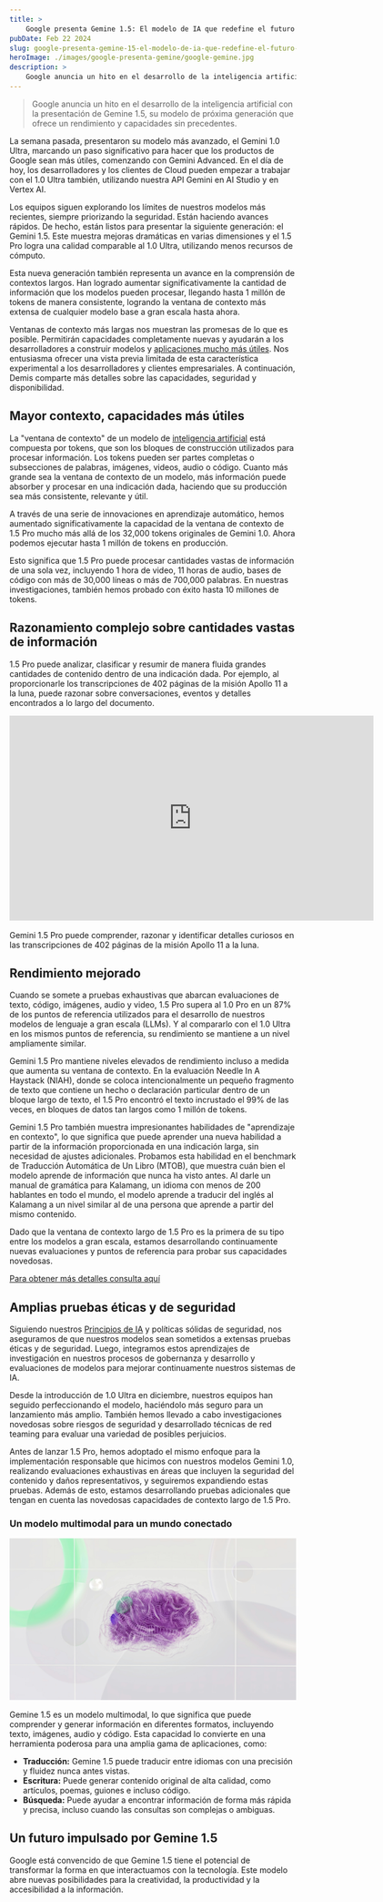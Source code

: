 ```yaml
---
title: > 
    Google presenta Gemine 1.5: El modelo de IA que redefine el futuro de la tecnología
pubDate: Feb 22 2024
slug: google-presenta-gemine-15-el-modelo-de-ia-que-redefine-el-futuro-de-la-tecnologia
heroImage: ./images/google-presenta-gemine/google-gemine.jpg
description: > 
    Google anuncia un hito en el desarrollo de la inteligencia artificial con la presentación de Gemine 1.5, su modelo de próxima generación que ofrece un rendimiento y capacidades sin precedentes.
---
```


>Google anuncia un hito en el desarrollo de la inteligencia artificial con la presentación de Gemine 1.5, su modelo de próxima generación que ofrece un rendimiento y capacidades sin precedentes.

La semana pasada, presentaron su modelo más avanzado, el Gemini 1.0 Ultra, marcando un paso significativo para hacer que los productos de Google sean más útiles, comenzando con Gemini Advanced. En el día de hoy, los desarrolladores y los clientes de Cloud pueden empezar a trabajar con el 1.0 Ultra también, utilizando nuestra API Gemini en AI Studio y en Vertex AI.

Los equipos siguen explorando los límites de nuestros modelos más recientes, siempre priorizando la seguridad. Están haciendo avances rápidos. De hecho, están listos para presentar la siguiente generación: el Gemini 1.5. Este muestra mejoras dramáticas en varias dimensiones y el 1.5 Pro logra una calidad comparable al 1.0 Ultra, utilizando menos recursos de cómputo.

Esta nueva generación también representa un avance en la comprensión de contextos largos. Han logrado aumentar significativamente la cantidad de información que los modelos pueden procesar, llegando hasta 1 millón de tokens de manera consistente, logrando la ventana de contexto más extensa de cualquier modelo base a gran escala hasta ahora.

Ventanas de contexto más largas nos muestran las promesas de lo que es posible. Permitirán capacidades completamente nuevas y ayudarán a los desarrolladores a construir modelos y [aplicaciones mucho más útiles](https://promptphi.com/tools/). Nos entusiasma ofrecer una vista previa limitada de esta característica experimental a los desarrolladores y clientes empresariales. A continuación, Demis comparte más detalles sobre las capacidades, seguridad y disponibilidad.

## Mayor contexto, capacidades más útiles

La "ventana de contexto" de un modelo de [inteligencia artificial](https://promptphi.com/blog/explorando-la-inteligencia-artificial-ia-definicion-y-conceptos-fundamentales/) está compuesta por tokens, que son los bloques de construcción utilizados para procesar información. Los tokens pueden ser partes completas o subsecciones de palabras, imágenes, videos, audio o código. Cuanto más grande sea la ventana de contexto de un modelo, más información puede absorber y procesar en una indicación dada, haciendo que su producción sea más consistente, relevante y útil.

A través de una serie de innovaciones en aprendizaje automático, hemos aumentado significativamente la capacidad de la ventana de contexto de 1.5 Pro mucho más allá de los 32,000 tokens originales de Gemini 1.0. Ahora podemos ejecutar hasta 1 millón de tokens en producción.

Esto significa que 1.5 Pro puede procesar cantidades vastas de información de una sola vez, incluyendo 1 hora de video, 11 horas de audio, bases de código con más de 30,000 líneas o más de 700,000 palabras. En nuestras investigaciones, también hemos probado con éxito hasta 10 millones de tokens.


## Razonamiento complejo sobre cantidades vastas de información

1.5 Pro puede analizar, clasificar y resumir de manera fluida grandes cantidades de contenido dentro de una indicación dada. Por ejemplo, al proporcionarle los transcripciones de 402 páginas de la misión Apollo 11 a la luna, puede razonar sobre conversaciones, eventos y detalles encontrados a lo largo del documento.

<iframe width="640" height="360" src="https://www.youtube.com/embed/LHKL_210CcU" title="Reasoning across a 402-page transcript | Gemini 1.5 Pro Demo" frameborder="0" allow="accelerometer; autoplay; clipboard-write; encrypted-media; gyroscope; picture-in-picture; web-share" allowfullscreen></iframe>

Gemini 1.5 Pro puede comprender, razonar y identificar detalles curiosos en las transcripciones de 402 páginas de la misión Apollo 11 a la luna.

## Rendimiento mejorado

Cuando se somete a pruebas exhaustivas que abarcan evaluaciones de texto, código, imágenes, audio y video, 1.5 Pro supera al 1.0 Pro en un 87% de los puntos de referencia utilizados para el desarrollo de nuestros modelos de lenguaje a gran escala (LLMs). Y al compararlo con el 1.0 Ultra en los mismos puntos de referencia, su rendimiento se mantiene a un nivel ampliamente similar.

Gemini 1.5 Pro mantiene niveles elevados de rendimiento incluso a medida que aumenta su ventana de contexto. En la evaluación Needle In A Haystack (NIAH), donde se coloca intencionalmente un pequeño fragmento de texto que contiene un hecho o declaración particular dentro de un bloque largo de texto, el 1.5 Pro encontró el texto incrustado el 99% de las veces, en bloques de datos tan largos como 1 millón de tokens.

Gemini 1.5 Pro también muestra impresionantes habilidades de "aprendizaje en contexto", lo que significa que puede aprender una nueva habilidad a partir de la información proporcionada en una indicación larga, sin necesidad de ajustes adicionales. Probamos esta habilidad en el benchmark de Traducción Automática de Un Libro (MTOB), que muestra cuán bien el modelo aprende de información que nunca ha visto antes. Al darle un manual de gramática para Kalamang, un idioma con menos de 200 hablantes en todo el mundo, el modelo aprende a traducir del inglés al Kalamang a un nivel similar al de una persona que aprende a partir del mismo contenido.

Dado que la ventana de contexto largo de 1.5 Pro es la primera de su tipo entre los modelos a gran escala, estamos desarrollando continuamente nuevas evaluaciones y puntos de referencia para probar sus capacidades novedosas.

[Para obtener más detalles consulta aquí](https://goo.gle/GeminiV1-5)

## Amplias pruebas éticas y de seguridad

Siguiendo nuestros [Principios de IA](https://ai.google/responsibility/principles/) y políticas sólidas de seguridad, nos aseguramos de que nuestros modelos sean sometidos a extensas pruebas éticas y de seguridad. Luego, integramos estos aprendizajes de investigación en nuestros procesos de gobernanza y desarrollo y evaluaciones de modelos para mejorar continuamente nuestros sistemas de IA.

Desde la introducción de 1.0 Ultra en diciembre, nuestros equipos han seguido perfeccionando el modelo, haciéndolo más seguro para un lanzamiento más amplio. También hemos llevado a cabo investigaciones novedosas sobre riesgos de seguridad y desarrollado técnicas de red teaming para evaluar una variedad de posibles perjuicios.

Antes de lanzar 1.5 Pro, hemos adoptado el mismo enfoque para la implementación responsable que hicimos con nuestros modelos Gemini 1.0, realizando evaluaciones exhaustivas en áreas que incluyen la seguridad del contenido y daños representativos, y seguiremos expandiendo estas pruebas. Además de esto, estamos desarrollando pruebas adicionales que tengan en cuenta las novedosas capacidades de contexto largo de 1.5 Pro.

### Un modelo multimodal para un mundo conectado

![Gemine 1.5 es un modelo multimodal](./images/google-presenta-gemine/google-deepmind.jpg)

Gemine 1.5 es un modelo multimodal, lo que significa que puede comprender y generar información en diferentes formatos, incluyendo texto, imágenes, audio y código. Esta capacidad lo convierte en una herramienta poderosa para una amplia gama de aplicaciones, como:

- **Traducción:** Gemine 1.5 puede traducir entre idiomas con una precisión y fluidez nunca antes vistas.
- **Escritura:** Puede generar contenido original de alta calidad, como artículos, poemas, guiones e incluso código.
- **Búsqueda:** Puede ayudar a encontrar información de forma más rápida y precisa, incluso cuando las consultas son complejas o ambiguas.

## Un futuro impulsado por Gemine 1.5

Google está convencido de que Gemine 1.5 tiene el potencial de transformar la forma en que interactuamos con la tecnología. Este modelo abre nuevas posibilidades para la creatividad, la productividad y la accesibilidad a la información.
